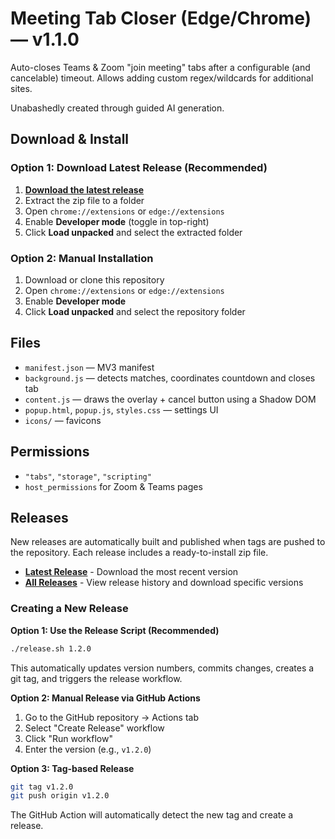 
# Meeting Tab Closer (Edge/Chrome) — v1.1.0

Auto-closes Teams & Zoom "join meeting" tabs after a configurable (and cancelable) timeout. Allows adding custom regex/wildcards for additional sites.

Unabashedly created through guided AI generation.

## Download & Install

### Option 1: Download Latest Release (Recommended)
1. **[Download the latest release](https://github.com/seanfisher/meeting-tab-closer-extension/releases/latest/download/meeting-tab-closer.zip)** 
2. Extract the zip file to a folder
3. Open `chrome://extensions` or `edge://extensions`
4. Enable **Developer mode** (toggle in top-right)
5. Click **Load unpacked** and select the extracted folder

### Option 2: Manual Installation
1. Download or clone this repository
2. Open `chrome://extensions` or `edge://extensions`
3. Enable **Developer mode**
4. Click **Load unpacked** and select the repository folder

## Files
- `manifest.json` — MV3 manifest
- `background.js` — detects matches, coordinates countdown and closes tab
- `content.js` — draws the overlay + cancel button using a Shadow DOM
- `popup.html`, `popup.js`, `styles.css` — settings UI
- `icons/` — favicons

## Permissions
- `"tabs"`, `"storage"`, `"scripting"`
- `host_permissions` for Zoom & Teams pages

## Releases

New releases are automatically built and published when tags are pushed to the repository. Each release includes a ready-to-install zip file.

- **[Latest Release](https://github.com/seanfisher/meeting-tab-closer-extension/releases/latest)** - Download the most recent version
- **[All Releases](https://github.com/seanfisher/meeting-tab-closer-extension/releases)** - View release history and download specific versions

### Creating a New Release

**Option 1: Use the Release Script (Recommended)**
```bash
./release.sh 1.2.0
```
This automatically updates version numbers, commits changes, creates a git tag, and triggers the release workflow.

**Option 2: Manual Release via GitHub Actions**
1. Go to the GitHub repository → Actions tab
2. Select "Create Release" workflow  
3. Click "Run workflow"
4. Enter the version (e.g., `v1.2.0`)

**Option 3: Tag-based Release**
```bash
git tag v1.2.0
git push origin v1.2.0
```
The GitHub Action will automatically detect the new tag and create a release.

